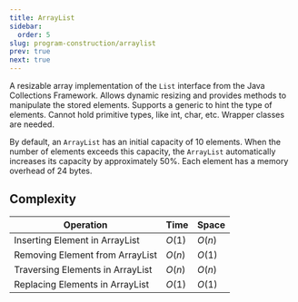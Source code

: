 ```yaml
---
title: ArrayList
sidebar:
  order: 5
slug: program-construction/arraylist
prev: true
next: true
---
```


A resizable array implementation of the `List` interface from the Java
Collections Framework. Allows dynamic resizing and provides methods to
manipulate the stored elements. Supports a generic to hint the type of elements.
Cannot hold primitive types, like int, char, etc. Wrapper classes are needed.

By default, an `ArrayList` has an initial capacity of 10 elements. When the number of elements exceeds this capacity, the `ArrayList` automatically increases its capacity by approximately 50%. Each element has a memory overhead of 24 bytes.

## Complexity

| Operation                        | Time   | Space  |
| -------------------------------- | ------ | ------ |
| Inserting Element in ArrayList   | $O(1)$ | $O(n)$ |
| Removing Element from ArrayList  | $O(n)$ | $O(1)$ |
| Traversing Elements in ArrayList | $O(n)$ | $O(n)$ |
| Replacing Elements in ArrayList  | $O(1)$ | $O(1)$ |
